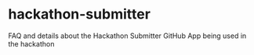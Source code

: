 # hackathon-submitter
FAQ and details about the Hackathon Submitter GitHub App being used in the hackathon
